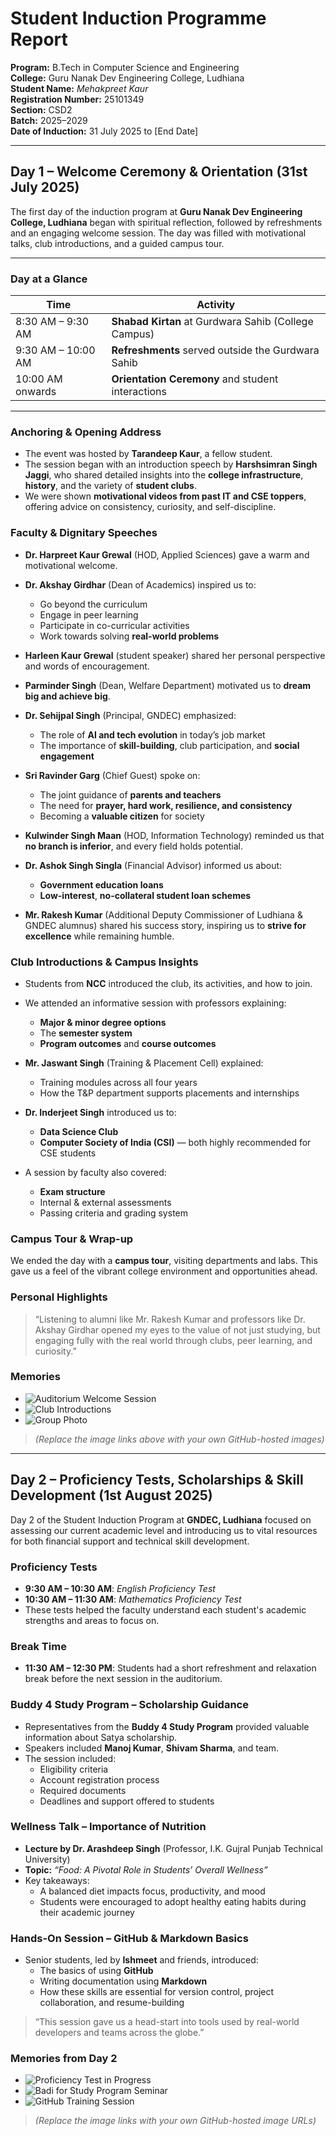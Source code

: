# Student Induction Programme Report  
**Program:** B.Tech in Computer Science and Engineering  
**College:** Guru Nanak Dev Engineering College, Ludhiana  
**Student Name:** *Mehakpreet Kaur*  
**Registration Number:** 25101349  
**Section:** CSD2  
**Batch:** 2025–2029  
**Date of Induction:** 31 July 2025 to [End Date]

---

## Day 1 – Welcome Ceremony & Orientation (31st July 2025)

The first day of the induction program at **Guru Nanak Dev Engineering College, Ludhiana** began with spiritual reflection, followed by refreshments and an engaging welcome session. The day was filled with motivational talks, club introductions, and a guided campus tour.

---

### Day at a Glance

| Time          | Activity                                      |
|---------------|-----------------------------------------------|
| 8:30 AM – 9:30 AM | **Shabad Kirtan** at Gurdwara Sahib (College Campus) |
| 9:30 AM – 10:00 AM | **Refreshments** served outside the Gurdwara Sahib |
| 10:00 AM onwards | **Orientation Ceremony** and student interactions |

---

### Anchoring & Opening Address

- The event was hosted by **Tarandeep Kaur**, a fellow student.
- The session began with an introduction speech by **Harshsimran Singh Jaggi**, who shared detailed insights into the **college infrastructure**, **history**, and the variety of **student clubs**.
- We were shown **motivational videos from past IT and CSE toppers**, offering advice on consistency, curiosity, and self-discipline.

### Faculty & Dignitary Speeches

- **Dr. Harpreet Kaur Grewal** (HOD, Applied Sciences) gave a warm and motivational welcome.
- **Dr. Akshay Girdhar** (Dean of Academics) inspired us to:
  - Go beyond the curriculum
  - Engage in peer learning
  - Participate in co-curricular activities
  - Work towards solving **real-world problems**

- **Harleen Kaur Grewal** (student speaker) shared her personal perspective and words of encouragement.

- **Parminder Singh** (Dean, Welfare Department) motivated us to **dream big and achieve big**.

- **Dr. Sehijpal Singh** (Principal, GNDEC) emphasized:
  - The role of **AI and tech evolution** in today’s job market
  - The importance of **skill-building**, club participation, and **social engagement**

- **Sri Ravinder Garg** (Chief Guest) spoke on:
  - The joint guidance of **parents and teachers**
  - The need for **prayer, hard work, resilience, and consistency**
  - Becoming a **valuable citizen** for society

- **Kulwinder Singh Maan** (HOD, Information Technology) reminded us that **no branch is inferior**, and every field holds potential.

- **Dr. Ashok Singh Singla** (Financial Advisor) informed us about:
  - **Government education loans**
  - **Low-interest**, **no-collateral student loan schemes**

- **Mr. Rakesh Kumar** (Additional Deputy Commissioner of Ludhiana & GNDEC alumnus) shared his success story, inspiring us to **strive for excellence** while remaining humble.

### Club Introductions & Campus Insights

- Students from **NCC** introduced the club, its activities, and how to join.
- We attended an informative session with professors explaining:
  - **Major & minor degree options**
  - The **semester system**
  - **Program outcomes** and **course outcomes**

- **Mr. Jaswant Singh** (Training & Placement Cell) explained:
  - Training modules across all four years
  - How the T&P department supports placements and internships

- **Dr. Inderjeet Singh** introduced us to:
  - **Data Science Club**
  - **Computer Society of India (CSI)** — both highly recommended for CSE students

- A session by faculty also covered:
  - **Exam structure**
  - Internal & external assessments
  - Passing criteria and grading system

### Campus Tour & Wrap-up

We ended the day with a **campus tour**, visiting departments and labs. This gave us a feel of the vibrant college environment and opportunities ahead.

### Personal Highlights

> “Listening to alumni like Mr. Rakesh Kumar and professors like Dr. Akshay Girdhar opened my eyes to the value of not just studying, but engaging fully with the real world through clubs, peer learning, and curiosity.”

### Memories

- ![Auditorium Welcome Session](insert-image-link-here)
- ![Club Introductions](insert-image-link-here)
- ![Group Photo](insert-image-link-here)

> *(Replace the image links above with your own GitHub-hosted images)*

---

##  Day 2 – Proficiency Tests, Scholarships & Skill Development (1st August 2025)

Day 2 of the Student Induction Program at **GNDEC, Ludhiana** focused on assessing our current academic level and introducing us to vital resources for both financial support and technical skill development.

### Proficiency Tests

- **9:30 AM – 10:30 AM**: *English Proficiency Test*  
- **10:30 AM – 11:30 AM**: *Mathematics Proficiency Test*  
- These tests helped the faculty understand each student's academic strengths and areas to focus on.

### Break Time

- **11:30 AM – 12:30 PM**: Students had a short refreshment and relaxation break before the next session in the auditorium.

### Buddy 4 Study Program – Scholarship Guidance

- Representatives from the **Buddy 4 Study Program** provided valuable information about Satya scholarship.
- Speakers included **Manoj Kumar**, **Shivam Sharma**, and team.
- The session included:
  - Eligibility criteria
  - Account registration process
  - Required documents
  - Deadlines and support offered to students

###  Wellness Talk – Importance of Nutrition

- **Lecture by Dr. Arashdeep Singh** (Professor, I.K. Gujral Punjab Technical University)  
- **Topic:** *“Food: A Pivotal Role in Students’ Overall Wellness”*
- Key takeaways:
  - A balanced diet impacts focus, productivity, and mood
  - Students were encouraged to adopt healthy eating habits during their academic journey

### Hands-On Session – GitHub & Markdown Basics

- Senior students, led by **Ishmeet** and friends, introduced:
  - The basics of using **GitHub**
  - Writing documentation using **Markdown**
  - How these skills are essential for version control, project collaboration, and resume-building

> “This session gave us a head-start into tools used by real-world developers and teams across the globe.”

### Memories from Day 2

- ![Proficiency Test in Progress](insert-image-link-here)
- ![Badi for Study Program Seminar](insert-image-link-here)
- ![GitHub Training Session](insert-image-link-here)

> *(Replace the image links with your own GitHub-hosted image URLs)*
